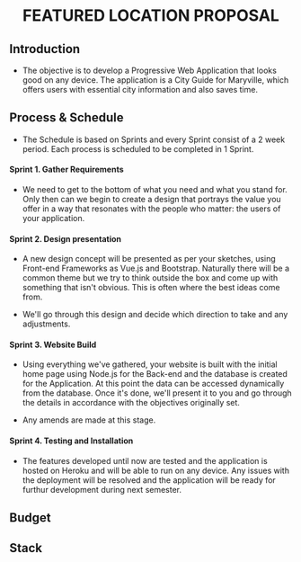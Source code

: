  <h1> <p align="center">FEATURED LOCATION PROPOSAL </p></h1> 

## Introduction

* The objective is to develop a Progressive Web Application that looks good on any device. The application is a City Guide for Maryville, which offers users with essential city information and also saves time.

## Process & Schedule

* The Schedule is based on Sprints and every Sprint consist of a 2 week period. Each process is scheduled to be completed in 1 Sprint.

#### Sprint 1. Gather Requirements

* We need to get to the bottom of what you need and what you stand for. Only then can we begin to create a design that portrays the value you offer in a way that resonates with the people who matter: the users of your application.

#### Sprint 2. Design presentation

* A new design concept will be presented as per your sketches, using Front-end Frameworks as Vue.js and Bootstrap. Naturally there will be a common theme but we try to think outside the box and come up with something that isn't obvious. This is often where the best ideas come from. 

* We'll go through this design and decide which direction to take and any adjustments.

#### Sprint 3. Website Build

* Using everything we've gathered, your website is built with the initial home page using Node.js for the Back-end and the database is created for the Application. At this point the data can be accessed dynamically from the database. Once it's done, we'll present it to you and go through the details in accordance with the objectives originally set.

* Any amends are made at this stage.

#### Sprint 4. Testing and Installation

* The features developed until now are tested and the application is hosted on Heroku and will be able to run on any device. Any issues with the deployment will be resolved and the application will be ready for furthur development during next semester.

## Budget

## Stack

